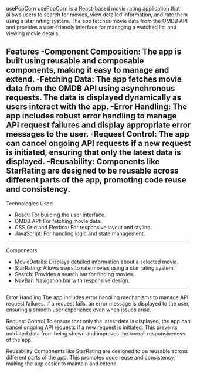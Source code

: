 usePopCorn
usePopCorn is a React-based movie rating application that allows users to search for movies, view detailed information, and rate them using a star rating system. The app fetches movie data from the OMDB API and provides a user-friendly interface for managing a watched list and viewing movie details.

Features
-Component Composition: The app is built using reusable and composable components, making it easy to manage and extend.
-Fetching Data: The app fetches movie data from the OMDB API using asynchronous requests. The data is displayed dynamically as users interact with the app.
-Error Handling: The app includes robust error handling to manage API request failures and display appropriate error messages to the user.
-Request Control: The app can cancel ongoing API requests if a new request is initiated, ensuring that only the latest data is displayed.
-Reusability: Components like StarRating are designed to be reusable across different parts of the app, promoting code reuse and consistency.
---------------------------

Technologies Used
* React: For building the user interface.
* OMDB API: For fetching movie data.
* CSS Grid and Flexbox: For responsive layout and styling.
* JavaScript: For handling logic and state management.
----------------------------

Components
- MovieDetails: Displays detailed information about a selected movie.
- StarRating: Allows users to rate movies using a star rating system.
- Search: Provides a search bar for finding movies.
- NavBar: Navigation bar with responsive design.
----------------------------

Error Handling
The app includes error handling mechanisms to manage API request failures. If a request fails, an error message is displayed to the user, ensuring a smooth user experience even when issues arise.

Request Control
To ensure that only the latest data is displayed, the app can cancel ongoing API requests if a new request is initiated. This prevents outdated data from being shown and improves the overall responsiveness of the app.

Reusability
Components like StarRating are designed to be reusable across different parts of the app. This promotes code reuse and consistency, making the app easier to maintain and extend.
